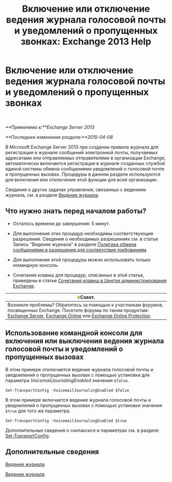 ﻿---
title: 'Включение или отключение ведения журнала голосовой почты и уведомлений о пропущенных звонках: Exchange 2013 Help'
TOCTitle: Включение или отключение ведения журнала голосовой почты и уведомлений о пропущенных звонках
ms:assetid: 5164a92e-69e6-4339-b80c-0cfbf0dc0198
ms:mtpsurl: https://technet.microsoft.com/ru-ru/library/Bb201690(v=EXCHG.150)
ms:contentKeyID: 50488143
ms.date: 05/22/2018
mtps_version: v=EXCHG.150
ms.translationtype: MT
---

# Включение или отключение ведения журнала голосовой почты и уведомлений о пропущенных звонках

 

_**Применимо к:**Exchange Server 2013_

_**Последнее изменение раздела:**2015-04-08_

В Microsoft Exchange Server 2013 при создании правила журнала для регистрации в журнале сообщений электронной почты, получаемых адресатами или отправляемых отправителями в организации Exchange, автоматически включается регистрация в журнале созданных службой единой системы обмена сообщениями уведомлений о голосовой почте и пропущенных вызовах. Процедуры в данном разделе используются для включения или отключения этой функции для всей организации.

Сведения о других задачах управления, связанных с ведением журнала, см. в разделе [Ведение журнала](manage-journaling-exchange-2013-help.md).

## Что нужно знать перед началом работы?

  - Осталось времени до завершения: 5 минут.

  - Для выполнения этих процедур необходимы соответствующие разрешения. Сведения о необходимых разрешениях см. в статье Запись "Ведение журнала" в разделе [Политика обмена сообщениями и разрешения для соответствия требованиям](messaging-policy-and-compliance-permissions-exchange-2013-help.md).

  - Для выполнения этой процедуры можно использовать только командную консоль.

  - Сочетания клавиш для процедур, описанных в этой статье, приведены в статье [Сочетания клавиш в Центре администрирования Exchange](keyboard-shortcuts-in-the-exchange-admin-center-exchange-online-protection-help.md).

<table>
<thead>
<tr class="header">
<th><img src="images/Bb124558.tip(EXCHG.150).gif" title="Совет" alt="Совет" />Совет.</th>
</tr>
</thead>
<tbody>
<tr class="odd">
<td>Возникли проблемы? Обратитесь за помощью к участникам форумов, посвященных Exchange. Посетите форумы по таким продуктам: <a href="https://go.microsoft.com/fwlink/p/?linkid=60612">Exchange Server</a>, <a href="https://go.microsoft.com/fwlink/p/?linkid=267542">Exchange Online</a> или <a href="https://go.microsoft.com/fwlink/p/?linkid=285351">Exchange Online Protection</a>.</td>
</tr>
</tbody>
</table>


## Использование командной консоли для включения или выключения ведения журнала голосовой почты и уведомлений о пропущенных вызовах

В этом примере отключается ведение журнала голосовой почты и уведомлений о пропущенных вызовах с помощью установки для параметра *VoicemailJournalingEnabled* значения `$false`.

    Set-TransportConfig -VoicemailJournalingEnabled $false

В этом примере включается ведение журнала голосовой почты и уведомлений о пропущенных вызовах с помощью установки значения `$true` для того же параметра.

    Set-TransportConfig -VoicemailJournalingEnabled $true

Дополнительные сведения о синтаксисе и параметрах см. в разделе [Set-TransportConfig](https://technet.microsoft.com/ru-ru/library/bb124151\(v=exchg.150\)).

## Дополнительные сведения

[Ведение журнала](journaling-exchange-2013-help.md)

[Ведение журнала](manage-journaling-exchange-2013-help.md)

